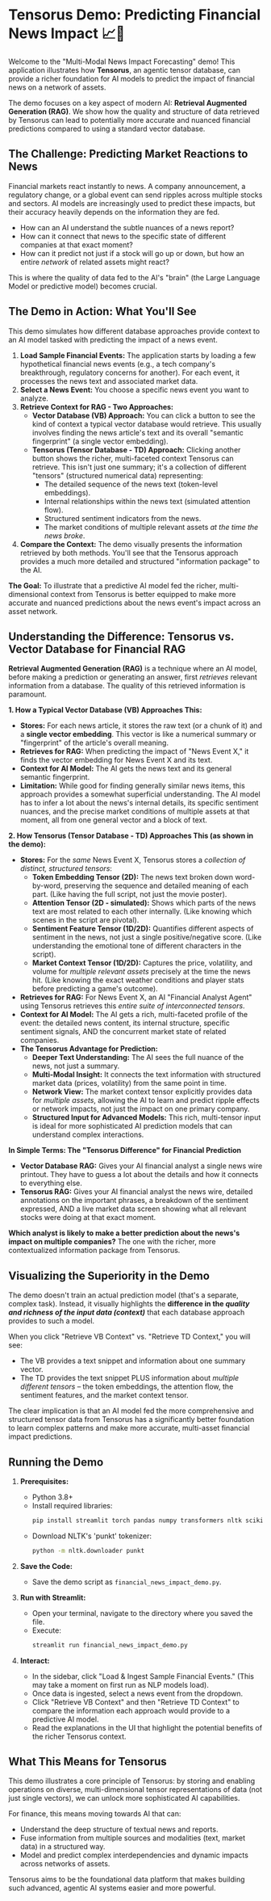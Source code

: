 # Tensorus Demo: Predicting Financial News Impact 📈📰

Welcome to the "Multi-Modal News Impact Forecasting" demo! This application illustrates how **Tensorus**, an agentic tensor database, can provide a richer foundation for AI models to predict the impact of financial news on a network of assets.

The demo focuses on a key aspect of modern AI: **Retrieval Augmented Generation (RAG)**. We show how the quality and structure of data retrieved by Tensorus can lead to potentially more accurate and nuanced financial predictions compared to using a standard vector database.

## The Challenge: Predicting Market Reactions to News

Financial markets react instantly to news. A company announcement, a regulatory change, or a global event can send ripples across multiple stocks and sectors. AI models are increasingly used to predict these impacts, but their accuracy heavily depends on the information they are fed.

* How can an AI understand the subtle nuances of a news report?
* How can it connect that news to the specific state of different companies at that exact moment?
* How can it predict not just if a stock will go up or down, but how an entire *network* of related assets might react?

This is where the quality of data fed to the AI's "brain" (the Large Language Model or predictive model) becomes crucial.

## The Demo in Action: What You'll See

This demo simulates how different database approaches provide context to an AI model tasked with predicting the impact of a news event.

1.  **Load Sample Financial Events:** The application starts by loading a few hypothetical financial news events (e.g., a tech company's breakthrough, regulatory concerns for another). For each event, it processes the news text and associated market data.
2.  **Select a News Event:** You choose a specific news event you want to analyze.
3.  **Retrieve Context for RAG - Two Approaches:**
    * **Vector Database (VB) Approach:** You can click a button to see the kind of context a typical vector database would retrieve. This usually involves finding the news article's text and its overall "semantic fingerprint" (a single vector embedding).
    * **Tensorus (Tensor Database - TD) Approach:** Clicking another button shows the richer, multi-faceted context Tensorus can retrieve. This isn't just one summary; it's a collection of different "tensors" (structured numerical data) representing:
        * The detailed sequence of the news text (token-level embeddings).
        * Internal relationships within the news text (simulated attention flow).
        * Structured sentiment indicators from the news.
        * The market conditions of multiple relevant assets *at the time the news broke*.
4.  **Compare the Context:** The demo visually presents the information retrieved by both methods. You'll see that the Tensorus approach provides a much more detailed and structured "information package" to the AI.

**The Goal:** To illustrate that a predictive AI model fed the richer, multi-dimensional context from Tensorus is better equipped to make more accurate and nuanced predictions about the news event's impact across an asset network.

## Understanding the Difference: Tensorus vs. Vector Database for Financial RAG

**Retrieval Augmented Generation (RAG)** is a technique where an AI model, before making a prediction or generating an answer, first *retrieves* relevant information from a database. The quality of this retrieved information is paramount.

**1. How a Typical Vector Database (VB) Approaches This:**

* **Stores:** For each news article, it stores the raw text (or a chunk of it) and a **single vector embedding**. This vector is like a numerical summary or "fingerprint" of the article's overall meaning.
* **Retrieves for RAG:** When predicting the impact of "News Event X," it finds the vector embedding for News Event X and its text.
* **Context for AI Model:** The AI gets the news text and its general semantic fingerprint.
* **Limitation:** While good for finding generally similar news items, this approach provides a somewhat superficial understanding. The AI model has to infer a lot about the news's internal details, its specific sentiment nuances, and the precise market conditions of multiple assets at that moment, all from one general vector and a block of text.

**2. How Tensorus (Tensor Database - TD) Approaches This (as shown in the demo):**

* **Stores:** For the *same* News Event X, Tensorus stores a *collection of distinct, structured tensors*:
    * **Token Embedding Tensor (2D):** The news text broken down word-by-word, preserving the sequence and detailed meaning of each part. (Like having the full script, not just the movie poster).
    * **Attention Tensor (2D - simulated):** Shows which parts of the news text are most related to each other internally. (Like knowing which scenes in the script are pivotal).
    * **Sentiment Feature Tensor (1D/2D):** Quantifies different aspects of sentiment in the news, not just a single positive/negative score. (Like understanding the emotional tone of different characters in the script).
    * **Market Context Tensor (1D/2D):** Captures the price, volatility, and volume for *multiple relevant assets* precisely at the time the news hit. (Like knowing the exact weather conditions and player stats before predicting a game's outcome).
* **Retrieves for RAG:** For News Event X, an AI "Financial Analyst Agent" using Tensorus retrieves this *entire suite of interconnected tensors*.
* **Context for AI Model:** The AI gets a rich, multi-faceted profile of the event: the detailed news content, its internal structure, specific sentiment signals, AND the concurrent market state of related companies.
* **The Tensorus Advantage for Prediction:**
    * **Deeper Text Understanding:** The AI sees the full nuance of the news, not just a summary.
    * **Multi-Modal Insight:** It connects the text information with structured market data (prices, volatility) from the same point in time.
    * **Network View:** The market context tensor explicitly provides data for *multiple assets*, allowing the AI to learn and predict ripple effects or network impacts, not just the impact on one primary company.
    * **Structured Input for Advanced Models:** This rich, multi-tensor input is ideal for more sophisticated AI prediction models that can understand complex interactions.

**In Simple Terms: The "Tensorus Difference" for Financial Prediction**

* **Vector Database RAG:** Gives your AI financial analyst a single news wire printout. They have to guess a lot about the details and how it connects to everything else.
* **Tensorus RAG:** Gives your AI financial analyst the news wire, detailed annotations on the important phrases, a breakdown of the sentiment expressed, AND a live market data screen showing what all relevant stocks were doing at that exact moment.

**Which analyst is likely to make a better prediction about the news's impact on multiple companies?** The one with the richer, more contextualized information package from Tensorus.

## Visualizing the Superiority in the Demo

The demo doesn't train an actual prediction model (that's a separate, complex task). Instead, it visually highlights the **difference in the *quality and richness of the input data (context)*** that each database approach provides to such a model.

When you click "Retrieve VB Context" vs. "Retrieve TD Context," you will see:

* The VB provides a text snippet and information about one summary vector.
* The TD provides the text snippet PLUS information about *multiple different tensors* – the token embeddings, the attention flow, the sentiment features, and the market context tensor.

The clear implication is that an AI model fed the more comprehensive and structured tensor data from Tensorus has a significantly better foundation to learn complex patterns and make more accurate, multi-asset financial impact predictions.

## Running the Demo

1.  **Prerequisites:**
    * Python 3.8+
    * Install required libraries:
        ```bash
        pip install streamlit torch pandas numpy transformers nltk scikit-learn
        ```
    * Download NLTK's 'punkt' tokenizer:
        ```bash
        python -m nltk.downloader punkt
        ```

2.  **Save the Code:**
    * Save the demo script as `financial_news_impact_demo.py`.

3.  **Run with Streamlit:**
    * Open your terminal, navigate to the directory where you saved the file.
    * Execute:
        ```bash
        streamlit run financial_news_impact_demo.py
        ```

4.  **Interact:**
    * In the sidebar, click "Load & Ingest Sample Financial Events." (This may take a moment on first run as NLP models load).
    * Once data is ingested, select a news event from the dropdown.
    * Click "Retrieve VB Context" and then "Retrieve TD Context" to compare the information each approach would provide to a predictive AI model.
    * Read the explanations in the UI that highlight the potential benefits of the richer Tensorus context.

## What This Means for Tensorus

This demo illustrates a core principle of Tensorus: by storing and enabling operations on diverse, multi-dimensional tensor representations of data (not just single vectors), we can unlock more sophisticated AI capabilities.

For finance, this means moving towards AI that can:

* Understand the deep structure of textual news and reports.
* Fuse information from multiple sources and modalities (text, market data) in a structured way.
* Model and predict complex interdependencies and dynamic impacts across networks of assets.

Tensorus aims to be the foundational data platform that makes building such advanced, agentic AI systems easier and more powerful.
